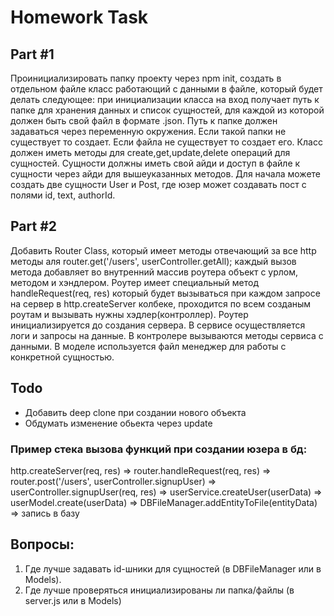 # Homework Task

## Part #1
Проинициализировать папку проекту через npm init, создать в отдельном файле класс работающий с данными в файле, который будет делать следующее: при инициализации класса на вход получает путь к папке для хранения данных и список сущностей, для каждой из которой должен быть свой файл в формате .json. Путь к папке должен задаваться через переменную окружения. Если такой папки не существует то создает. Если файла не существует то создает его. Класс должен иметь методы для create,get,update,delete операций для сущностей. Сущности должны иметь свой айди и доступ в файле к сущности через айди для вышеуказанных методов. Для начала можете создать две сущности User и Post, где юзер может создавать пост с полями id, text, authorId.

## Part #2
Добавить Router Class, который имеет методы отвечающий за все http методы аля router.get('/users', userController.getAll); каждый вызов метода добавляет во внутренний массив роутера объект с урлом, методом и хэндлером. Роутер имеет специальный метод handleRequest(req, res) который будет вызываться при каждом запросе на сервер в http.createServer колбеке, проходится по всем созданым роутам и вызывать нужны хэдлер(контроллер). Роутер инициализируется до создания сервера. В сервисе осуществляется логи и запросы на данные. В контролере вызываются методы сервиса с данными. В моделе используется файл менеджер для работы с конкретной сущностью.

## Todo
 - Добавить deep clone при создании нового объекта
 - Обдумать измeнение обьекта через update


### Пример стека вызова функций при создании юзера в бд:
http.createServer(req, res) =>
   router.handleRequest(req, res) =>
   router.post('/users', userController.signupUser) =>
   userController.signupUser(req, res) =>
   userService.createUser(userData) =>
   userModel.create(userData) => 
   DBFileManager.addEntityToFile(entityData) =>
   запись в базу

## Вопросы:
1. Где лучше задавать id-шники для сущностей (в DBFileManager или в Models).
2. Где лучше проверяться инициализированы ли папка/файлы (в server.js или в Models)